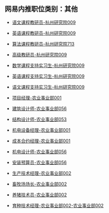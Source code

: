 ## 网易内推职位类别：其他
- [语文课程教研员-杭州研究院009](http://bole.netease.com/position/h5/detail.do?id=7461&rcode=D1O21582aT)
- [英语课程教研员-杭州研究院009](http://bole.netease.com/position/h5/detail.do?id=7462&rcode=D1O21582aT)
- [算法课程教研员-杭州研究院713](http://bole.netease.com/position/h5/detail.do?id=8373&rcode=D1O21582aT)
- [高级教研员-杭州研究院009](http://bole.netease.com/position/h5/detail.do?id=8034&rcode=D1O21582aT)
- [数学课程支持实习生-杭州研究院009](http://bole.netease.com/position/h5/detail.do?id=7724&rcode=D1O21582aT)
- [英语课程支持实习生-杭州研究院009](http://bole.netease.com/position/h5/detail.do?id=7723&rcode=D1O21582aT)
- [语文课程支持实习生-杭州研究院009](http://bole.netease.com/position/h5/detail.do?id=7722&rcode=D1O21582aT)
- [项目经理-农业事业部001](http://bole.netease.com/position/h5/detail.do?id=5382&rcode=D1O21582aT)
- [建筑设计师-农业事业部056](http://bole.netease.com/position/h5/detail.do?id=5765&rcode=D1O21582aT)
- [结构设计师-农业事业部053](http://bole.netease.com/position/h5/detail.do?id=5553&rcode=D1O21582aT)
- [机电设备经理-农业事业部001](http://bole.netease.com/position/h5/detail.do?id=5384&rcode=D1O21582aT)
- [成本合约经理-农业事业部001](http://bole.netease.com/position/h5/detail.do?id=5383&rcode=D1O21582aT)
- [机电设计师-农业事业部056](http://bole.netease.com/position/h5/detail.do?id=5815&rcode=D1O21582aT)
- [安装预算员-农业事业部056](http://bole.netease.com/position/h5/detail.do?id=5812&rcode=D1O21582aT)
- [生产技术经理-农业事业部002](http://bole.netease.com/position/h5/detail.do?id=1777&rcode=D1O21582aT)
- [畜牧场场长-农业事业部002](http://bole.netease.com/position/h5/detail.do?id=1778&rcode=D1O21582aT)
- [养猪技术员-农业事业部002](http://bole.netease.com/position/h5/detail.do?id=1780&rcode=D1O21582aT)
- [育种技术经理-农业事业部002-农业事业部002](http://bole.netease.com/position/h5/detail.do?id=1781&rcode=D1O21582aT)
